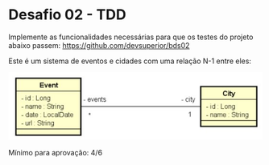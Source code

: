 # Desafio 02 - TDD

Implemente as funcionalidades necessárias para que os testes do projeto abaixo passem:
https://github.com/devsuperior/bds02

Este é um sistema de eventos e cidades com uma relação N-1 entre eles:



![Alt text](eventcity.jpg)

Mínimo para aprovação: 4/6